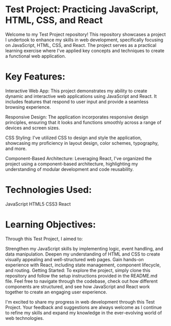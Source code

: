 <h1>Test Project: Practicing JavaScript, HTML, CSS, and React</h1>

Welcome to my Test Project repository! This repository showcases a project I undertook to enhance my skills in web development, specifically focusing on JavaScript, HTML, CSS, and React. The project serves as a practical learning exercise where I've applied key concepts and techniques to create a functional web application.

<h1>Key Features:</h1>

Interactive Web App: This project demonstrates my ability to create dynamic and interactive web applications using JavaScript and React. It includes features that respond to user input and provide a seamless browsing experience.

Responsive Design: The application incorporates responsive design principles, ensuring that it looks and functions smoothly across a range of devices and screen sizes.

CSS Styling: I've utilized CSS to design and style the application, showcasing my proficiency in layout design, color schemes, typography, and more.

Component-Based Architecture: Leveraging React, I've organized the project using a component-based architecture, highlighting my understanding of modular development and code reusability.

<h1>Technologies Used:</h1>

JavaScript
HTML5
CSS3
React
<h1>Learning Objectives:</h1>
Through this Test Project, I aimed to:

Strengthen my JavaScript skills by implementing logic, event handling, and data manipulation.
Deepen my understanding of HTML and CSS to create visually appealing and well-structured web pages.
Gain hands-on experience with React, including state management, component lifecycle, and routing.
Getting Started:
To explore the project, simply clone this repository and follow the setup instructions provided in the README.md file. Feel free to navigate through the codebase, check out how different components are structured, and see how JavaScript and React work together to create an engaging user experience.

I'm excited to share my progress in web development through this Test Project. Your feedback and suggestions are always welcome as I continue to refine my skills and expand my knowledge in the ever-evolving world of web technologies.
